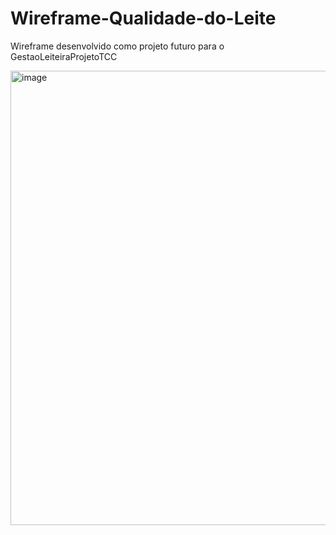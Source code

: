 # Wireframe-Qualidade-do-Leite
Wireframe desenvolvido como projeto futuro para o GestaoLeiteiraProjetoTCC

<img width="1055" height="727" alt="image" src="https://github.com/user-attachments/assets/f297d918-1a21-48a1-af5d-8fc6fc54bc46" />
